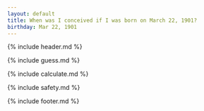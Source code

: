 ```yaml
---
layout: default
title: When was I conceived if I was born on March 22, 1901?
birthday: Mar 22, 1901
---
```


{% include header.md %}

{% include guess.md %}

{% include calculate.md %}

{% include safety.md %}

{% include footer.md %}



